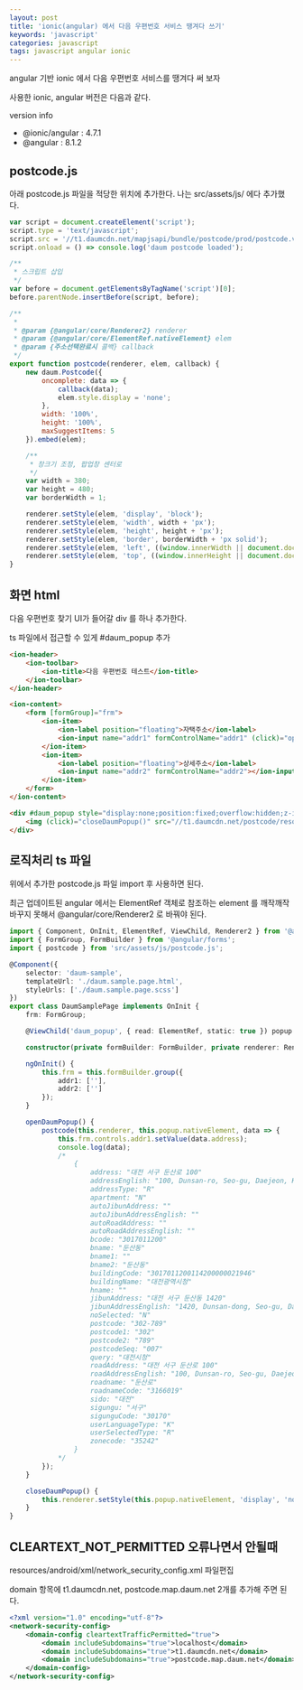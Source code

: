 ```yaml
---
layout: post
title: 'ionic(angular) 에서 다음 우편번호 서비스 땡겨다 쓰기'
keywords: 'javascript'
categories: javascript
tags: javascript angular ionic
---
```


angular 기반 ionic 에서 다음 우편번호 서비스를 땡겨다 써 보자

사용한 ionic, angular 버전은 다음과 같다.

version info

-   @ionic/angular : 4.7.1
-   @angular : 8.1.2

## postcode.js

아래 postcode.js 파일을 적당한 위치에 추가한다. 나는 src/assets/js/ 에다 추가했다.

```javascript
var script = document.createElement('script');
script.type = 'text/javascript';
script.src = '//t1.daumcdn.net/mapjsapi/bundle/postcode/prod/postcode.v2.js';
script.onload = () => console.log('daum postcode loaded');

/**
 * 스크립트 삽입
 */
var before = document.getElementsByTagName('script')[0];
before.parentNode.insertBefore(script, before);

/**
 *
 * @param {@angular/core/Renderer2} renderer
 * @param {@angular/core/ElementRef.nativeElement} elem
 * @param {주소선택완료시 콜백} callback
 */
export function postcode(renderer, elem, callback) {
    new daum.Postcode({
        oncomplete: data => {
            callback(data);
            elem.style.display = 'none';
        },
        width: '100%',
        height: '100%',
        maxSuggestItems: 5
    }).embed(elem);

    /**
     * 창크기 조정, 팝업창 센터로
     */
    var width = 380;
    var height = 480;
    var borderWidth = 1;

    renderer.setStyle(elem, 'display', 'block');
    renderer.setStyle(elem, 'width', width + 'px');
    renderer.setStyle(elem, 'height', height + 'px');
    renderer.setStyle(elem, 'border', borderWidth + 'px solid');
    renderer.setStyle(elem, 'left', ((window.innerWidth || document.documentElement.clientWidth) - width) / 2 - borderWidth + 'px');
    renderer.setStyle(elem, 'top', ((window.innerHeight || document.documentElement.clientHeight) - height) / 2 - borderWidth + 'px');
}
```

<ins class="adsbygoogle"
     style="display:block; text-align:center;"
     data-ad-layout="in-article"
     data-ad-format="fluid"
     data-ad-client="ca-pub-7073298118440059"
     data-ad-slot="8400970402"></ins>

<script>
     (adsbygoogle = window.adsbygoogle || []).push({});
</script>

## 화면 html

다음 우편번호 찾기 UI가 들어갈 div 를 하나 추가한다.

ts 파일에서 접근할 수 있게 #daum_popup 추가

```html
<ion-header>
    <ion-toolbar>
        <ion-title>다음 우편번호 테스트</ion-title>
    </ion-toolbar>
</ion-header>

<ion-content>
    <form [formGroup]="frm">
        <ion-item>
            <ion-label position="floating">자택주소</ion-label>
            <ion-input name="addr1" formControlName="addr1" (click)="openDaumPopup()"></ion-input>
        </ion-item>
        <ion-item>
            <ion-label position="floating">상세주소</ion-label>
            <ion-input name="addr2" formControlName="addr2"></ion-input>
        </ion-item>
    </form>
</ion-content>

<div #daum_popup style="display:none;position:fixed;overflow:hidden;z-index:1;-webkit-overflow-scrolling:touch;">
    <img (click)="closeDaumPopup()" src="//t1.daumcdn.net/postcode/resource/images/close.png" style="cursor:pointer;position:absolute;right:-3px;top:-3px;z-index:1" />
</div>
```

## 로직처리 ts 파일

위에서 추가한 postcode.js 파일 import 후 사용하면 된다.

최근 업데이트된 angular 에서는 ElementRef 객체로 참조하는 element 를 깨작깨작 바꾸지 못해서 @angular/core/Renderer2 로 바꿔야 된다.

```typescript
import { Component, OnInit, ElementRef, ViewChild, Renderer2 } from '@angular/core';
import { FormGroup, FormBuilder } from '@angular/forms';
import { postcode } from 'src/assets/js/postcode.js';

@Component({
    selector: 'daum-sample',
    templateUrl: './daum.sample.page.html',
    styleUrls: ['./daum.sample.page.scss']
})
export class DaumSamplePage implements OnInit {
    frm: FormGroup;

    @ViewChild('daum_popup', { read: ElementRef, static: true }) popup: ElementRef;

    constructor(private formBuilder: FormBuilder, private renderer: Renderer2) {}

    ngOnInit() {
        this.frm = this.formBuilder.group({
            addr1: [''],
            addr2: ['']
        });
    }

    openDaumPopup() {
        postcode(this.renderer, this.popup.nativeElement, data => {
            this.frm.controls.addr1.setValue(data.address);
            console.log(data);
            /*
                {
                    address: "대전 서구 둔산로 100"
                    addressEnglish: "100, Dunsan-ro, Seo-gu, Daejeon, Korea"
                    addressType: "R"
                    apartment: "N"
                    autoJibunAddress: ""
                    autoJibunAddressEnglish: ""
                    autoRoadAddress: ""
                    autoRoadAddressEnglish: ""
                    bcode: "3017011200"
                    bname: "둔산동"
                    bname1: ""
                    bname2: "둔산동"
                    buildingCode: "3017011200114200000021946"
                    buildingName: "대전광역시청"
                    hname: ""
                    jibunAddress: "대전 서구 둔산동 1420"
                    jibunAddressEnglish: "1420, Dunsan-dong, Seo-gu, Daejeon, Korea"
                    noSelected: "N"
                    postcode: "302-789"
                    postcode1: "302"
                    postcode2: "789"
                    postcodeSeq: "007"
                    query: "대전시청"
                    roadAddress: "대전 서구 둔산로 100"
                    roadAddressEnglish: "100, Dunsan-ro, Seo-gu, Daejeon, Korea"
                    roadname: "둔산로"
                    roadnameCode: "3166019"
                    sido: "대전"
                    sigungu: "서구"
                    sigunguCode: "30170"
                    userLanguageType: "K"
                    userSelectedType: "R"
                    zonecode: "35242"
                }
            */
        });
    }

    closeDaumPopup() {
        this.renderer.setStyle(this.popup.nativeElement, 'display', 'none');
    }
}
```

## CLEARTEXT_NOT_PERMITTED 오류나면서 안될때

resources/android/xml/network_security_config.xml 파일편집

domain 항목에 t1.daumcdn.net, postcode.map.daum.net 2개를 추가해 주면 된다.

```xml
<?xml version="1.0" encoding="utf-8"?>
<network-security-config>
    <domain-config cleartextTrafficPermitted="true">
        <domain includeSubdomains="true">localhost</domain>
        <domain includeSubdomains="true">t1.daumcdn.net</domain>
        <domain includeSubdomains="true">postcode.map.daum.net</domain>
    </domain-config>
</network-security-config>
```
